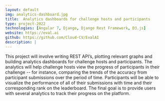 ```yaml
---
layout: default
img: analytics-dashboard.jpg
title:  Analytics dashboards for challenge hosts and participants
type: project-2022
technologies: [Angular 7, Django, Django Rest Framework, D3.js]
website: https://eval.ai
github: https://github.com/Cloud-CV/EvalAI
description: |
---
```

This project will involve writing REST API’s, plotting relevant graphs and building analytics dashboards for challenge hosts and participants. The analytics will help challenge hosts view the progress of participants in their challenge -- for instance, comparing the trends of the accuracy from participant submissions over the period of time. Participants will be able to visualize the performance of all of their submissions with time and their corresponding rank on the leaderboard. The final goal is to provide users with several analytics to track their progress on the platform.
